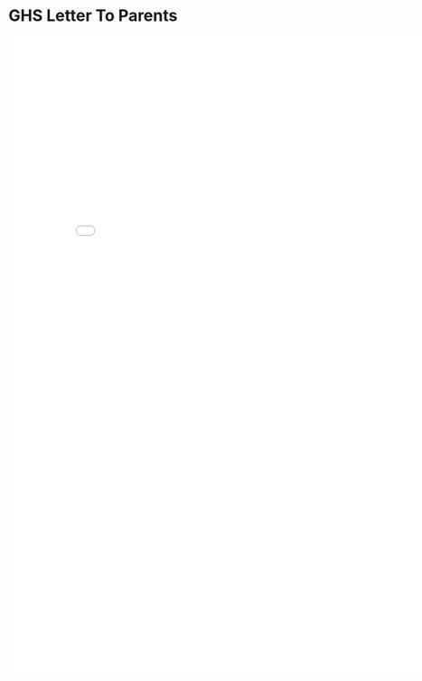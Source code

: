 # GHS Letter To Parents

<iframe title="Letter To Parents" src="{{'/assets/pdfs/AP Computer Science A Letter to Parents 20_21.pdf' | relative_url }}" width="838" height="1130" marginwidth="0" marginheight="0" frameborder="0" scrolling="no"></iframe>
